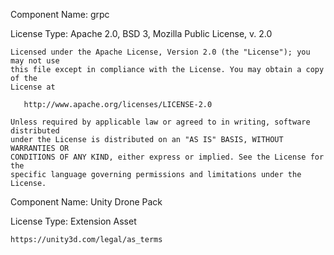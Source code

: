 Component Name: grpc

License Type: Apache 2.0, BSD 3, Mozilla Public License, v. 2.0

```
Licensed under the Apache License, Version 2.0 (the "License"); you may not use
this file except in compliance with the License. You may obtain a copy of the 
License at

   http://www.apache.org/licenses/LICENSE-2.0

Unless required by applicable law or agreed to in writing, software distributed 
under the License is distributed on an "AS IS" BASIS, WITHOUT WARRANTIES OR 
CONDITIONS OF ANY KIND, either express or implied. See the License for the 
specific language governing permissions and limitations under the License.

```

Component Name: Unity Drone Pack

License Type: Extension Asset

```
https://unity3d.com/legal/as_terms
```
